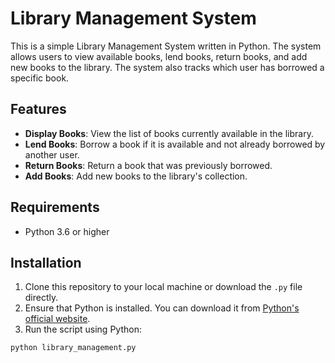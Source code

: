 # Library Management System

This is a simple Library Management System written in Python. The system allows users to view available books, lend books, return books, and add new books to the library. The system also tracks which user has borrowed a specific book.

## Features

- **Display Books**: View the list of books currently available in the library.
- **Lend Books**: Borrow a book if it is available and not already borrowed by another user.
- **Return Books**: Return a book that was previously borrowed.
- **Add Books**: Add new books to the library's collection.

## Requirements

- Python 3.6 or higher

## Installation

1. Clone this repository to your local machine or download the `.py` file directly.
2. Ensure that Python is installed. You can download it from [Python's official website](https://www.python.org/).
3. Run the script using Python:

```bash
python library_management.py
```
